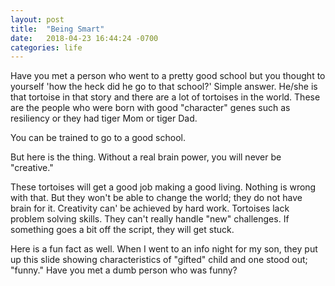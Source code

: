 ```yaml
---
layout: post
title:  "Being Smart"
date:   2018-04-23 16:44:24 -0700
categories: life
---
```


Have you met a person who went to a pretty good school but you thought to yourself 'how the heck did he go to that school?' Simple answer. He/she is that tortoise in that story and there are a lot of tortoises in the world. These are the people who were born with good "character" genes such as resiliency or they had tiger Mom or tiger Dad. 

You can be trained to go to a good school.

But here is the thing. Without a real brain power, you will never be "creative."

These tortoises will  get a good job making a good living. Nothing is wrong with that. But they won't be able to change the world; they do not have brain for it. Creativity can' be achieved by hard work. Tortoises lack problem solving skills. They can't really handle "new" challenges. If something goes a bit off the script, they will get stuck. 

Here is a fun fact as well. When I went to an info night for my son, they put up this slide showing characteristics of "gifted" child and one stood out; "funny." Have you met a dumb person who was funny?
